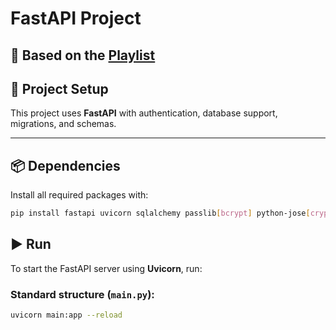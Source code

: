 # FastAPI Project

## 🎵 Based on the [Playlist](https://www.youtube.com/playlist?list=PLpdAy0tYrnKy3TvpCT-x7kGqMQ5grk1Xq)

## 🚀 Project Setup

This project uses **FastAPI** with authentication, database support, migrations, and schemas.

---

## 📦 Dependencies

Install all required packages with:

```bash
pip install fastapi uvicorn sqlalchemy passlib[bcrypt] python-jose[cryptography] python-dotenv python-multipart sqlalchemy_utils alembic requests
```

## ▶️ Run

To start the FastAPI server using **Uvicorn**, run:

### Standard structure (`main.py`):

```bash
uvicorn main:app --reload
```
